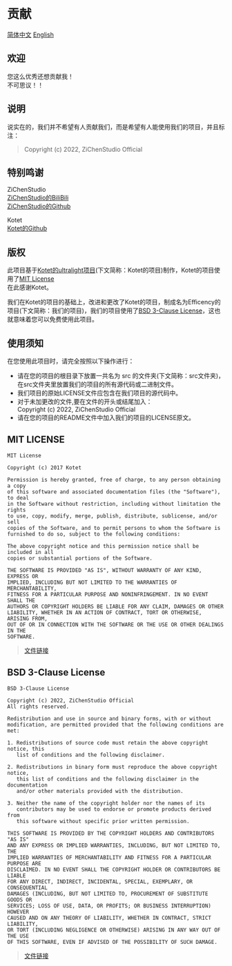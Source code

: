 # 贡献
[简体中文](CONTRIBUTING.md) [English](doc/CONTRIBUTING.en.md)
## 欢迎
您这么优秀还想贡献我！<br>不可思议！！

## 说明
说实在的，我们并不希望有人贡献我们，而是希望有人能使用我们的项目，并且标注：
> Copyright (c) 2022, ZiChenStudio Official

## 特别鸣谢
ZiChenStudio<br>
[ZiChenStudio的BiliBili](https://space.bilibili.com/1740643474)<br>
[ZiChenStudio的Github](https://github.com/ZiChenStudio/)<br>

Kotet<br>
[Kotet的Github](https://github.com/kotet)
## 版权
此项目基于[Kotet的ultralight项目](https://github.com/kotet/ultralight)(下文简称：Kotet的项目)制作，Kotet的项目使用了[MIT License](#mit-license)<br>在此感谢Kotet。

我们在Kotet的项目的基础上，改进和更改了Kotet的项目，制成名为Efficency的项目(下文简称：我们的项目)，我们的项目使用了[BSD 3-Clause License](#bsd-3-clause-license)，这也就意味着您可以免费使用此项目。

## 使用须知
在您使用此项目时，请完全按照以下操作进行：
  - 请在您的项目的根目录下放置一共名为 src 的文件夹(下文简称：src文件夹)，在src文件夹里放置我们的项目的所有源代码或二进制文件。
  - 我们项目的原始LICENSE文件应包含在我们项目的源代码中。
  - 对于未加更改的文件,要在文件的开头或结尾加入：<br>Copyright (c) 2022, ZiChenStudio Official
  - 请在您的项目的README文件中加入我们的项目的LICENSE原文。

## MIT LICENSE
```
MIT License

Copyright (c) 2017 Kotet

Permission is hereby granted, free of charge, to any person obtaining a copy
of this software and associated documentation files (the "Software"), to deal
in the Software without restriction, including without limitation the rights
to use, copy, modify, merge, publish, distribute, sublicense, and/or sell
copies of the Software, and to permit persons to whom the Software is
furnished to do so, subject to the following conditions:

The above copyright notice and this permission notice shall be included in all
copies or substantial portions of the Software.

THE SOFTWARE IS PROVIDED "AS IS", WITHOUT WARRANTY OF ANY KIND, EXPRESS OR
IMPLIED, INCLUDING BUT NOT LIMITED TO THE WARRANTIES OF MERCHANTABILITY,
FITNESS FOR A PARTICULAR PURPOSE AND NONINFRINGEMENT. IN NO EVENT SHALL THE
AUTHORS OR COPYRIGHT HOLDERS BE LIABLE FOR ANY CLAIM, DAMAGES OR OTHER
LIABILITY, WHETHER IN AN ACTION OF CONTRACT, TORT OR OTHERWISE, ARISING FROM,
OUT OF OR IN CONNECTION WITH THE SOFTWARE OR THE USE OR OTHER DEALINGS IN THE
SOFTWARE.
```
> [文件链接](./kotet/LICENSE)
## BSD 3-Clause License
```
BSD 3-Clause License

Copyright (c) 2022, ZiChenStudio Official
All rights reserved.

Redistribution and use in source and binary forms, with or without
modification, are permitted provided that the following conditions are met:

1. Redistributions of source code must retain the above copyright notice, this
   list of conditions and the following disclaimer.

2. Redistributions in binary form must reproduce the above copyright notice,
   this list of conditions and the following disclaimer in the documentation
   and/or other materials provided with the distribution.

3. Neither the name of the copyright holder nor the names of its
   contributors may be used to endorse or promote products derived from
   this software without specific prior written permission.

THIS SOFTWARE IS PROVIDED BY THE COPYRIGHT HOLDERS AND CONTRIBUTORS "AS IS"
AND ANY EXPRESS OR IMPLIED WARRANTIES, INCLUDING, BUT NOT LIMITED TO, THE
IMPLIED WARRANTIES OF MERCHANTABILITY AND FITNESS FOR A PARTICULAR PURPOSE ARE
DISCLAIMED. IN NO EVENT SHALL THE COPYRIGHT HOLDER OR CONTRIBUTORS BE LIABLE
FOR ANY DIRECT, INDIRECT, INCIDENTAL, SPECIAL, EXEMPLARY, OR CONSEQUENTIAL
DAMAGES (INCLUDING, BUT NOT LIMITED TO, PROCUREMENT OF SUBSTITUTE GOODS OR
SERVICES; LOSS OF USE, DATA, OR PROFITS; OR BUSINESS INTERRUPTION) HOWEVER
CAUSED AND ON ANY THEORY OF LIABILITY, WHETHER IN CONTRACT, STRICT LIABILITY,
OR TORT (INCLUDING NEGLIGENCE OR OTHERWISE) ARISING IN ANY WAY OUT OF THE USE
OF THIS SOFTWARE, EVEN IF ADVISED OF THE POSSIBILITY OF SUCH DAMAGE.

```
> [文件链接](/LICENSE)
